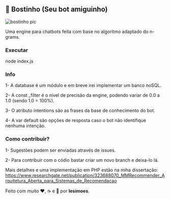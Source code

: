 ## :poop: Bostinho (Seu bot amiguinho)

![bostinho pic](https://media.giphy.com/media/l0MYSMV95h0NY6L1m/giphy.gif)







Uma engine para chatbots feita com base no algoritmo adaptado do n-grams.


### Executar


node index.js


### Info

1- A database é um módulo e em breve irei implementar um banco noSQL.

2- A const \_filter é o nível de precisão da engine, podendo variar de 0.0 a 1.0 (sendo 1.0 = 100%).

3- O atributo intentions são as frases da base de conhecimento do bot.

4- A var default são opções de resposta caso o bot não identifique nenhuma intenção.


### Como contribuir?

1- Sugestões podem ser enviadas através de issues.

2- Para contribuir com o códio bastar criar um novo branch e deixa-lo lá.



Mais detalhes e uma implementação em PHP estão na miha dissertação: https://www.researchgate.net/publication/323688070_MMRecommender_Arquitetura_Aberta_para_Sistemas_de_Recomendacao





Feito com muito :heart:, :coffee: e :beer: por **lesimoes**.

